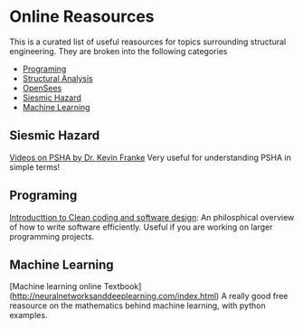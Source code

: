 # Online Reasources

This is a curated list of useful reasources for topics surrounding structural engineering. They are broken into the following categories

- [Programing](#programing)
- [Structural Analysis](#programing)
- [OpenSees](#programing)
- [Siesmic Hazard](#siesmic-hazard)
- [Machine Learning](#machine-learning)


## Siesmic Hazard
[Videos on PSHA by Dr. Kevin Franke](https://www.youtube.com/watch?v=sv5lxy74hxo&list=PLzBZ3hmMnx1ItfMeO9aGQ5PnC65_TeTBv&index=8)
Very useful for understanding PSHA in simple terms!


## Programing
[Introducttion to Clean coding and software design](https://www.youtube.com/watch?v=7EmboKQH8lM&t=1198s):
An philosphical overview of how to write software efficiently. Useful if you are working on larger programming projects.


## Machine Learning
[Machine learning online Textbook] (http://neuralnetworksanddeeplearning.com/index.html)
A really good free reasource on the mathematics behind machine learning, with python examples.


